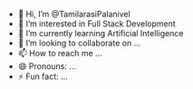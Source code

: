 - 👋 Hi, I’m @TamilarasiPalanivel
- 👀 I’m interested in Full Stack Development
- 🌱 I’m currently learning Artificial Intelligence
- 💞️ I’m looking to collaborate on ...
- 📫 How to reach me ...
- 😄 Pronouns: ...
- ⚡ Fun fact: ...

<!---
TamilarasiPalanivel/TamilarasiPalanivel is a ✨ special ✨ repository because its `README.md` (this file) appears on your GitHub profile.
You can click the Preview link to take a look at your changes.
--->
